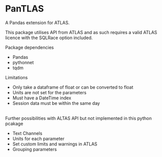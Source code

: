 #  PanTLAS

A Pandas extension for ATLAS.

This package utilises API from ATLAS and as such requires a valid ATLAS licence with the SQLRace option included.

Package dependencies
- Pandas
- pythonnet
- tqdm

Limitations
- Only take a dataframe of float or can be converted to float
- Units are not set for the parameters
- Must have a DateTime index
- Session data must be within the same day 

\
Further possibilities with ALTAS API but not implemented in this python pcakage
- Text Channels
- Units for each parameter
- Set custom limits and warnings in ATLAS
- Grouping parameters